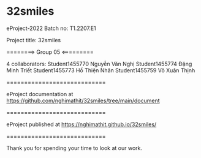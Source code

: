 32smiles
============================

eProject-2022 Batch no: T1.2207.E1

Project title: 32smiles

========> Group 05 <=========

4 collaborators:
Student1455770 Nguyễn Văn Nghị
Student1455774 Đặng Minh Triết
Student1455773 Hồ Thiện Nhân
Student1455759 Võ Xuân Thịnh

============================

eProject documentation at https://github.com/nghimathit/32smiles/tree/main/document

============================

eProject published at https://nghimathit.github.io/32smiles/

============================

Thank you for spending your time to look at our work.